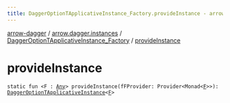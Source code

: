 ```yaml
---
title: DaggerOptionTApplicativeInstance_Factory.provideInstance - arrow-dagger
---
```


[arrow-dagger](../../index.html) / [arrow.dagger.instances](../index.html) / [DaggerOptionTApplicativeInstance_Factory](index.html) / [provideInstance](./provide-instance.html)

# provideInstance

`static fun <F : `[`Any`](https://kotlinlang.org/api/latest/jvm/stdlib/kotlin/-any/index.html)`> provideInstance(fFProvider: Provider<Monad<`[`F`](provide-instance.html#F)`>>): `[`DaggerOptionTApplicativeInstance`](../-dagger-option-t-applicative-instance/index.html)`<`[`F`](provide-instance.html#F)`>`